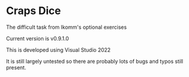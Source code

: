 # Craps Dice
The difficult task from Ikomm's optional exercises

Current version is v0.9.1.0

This is developed using Visual Studio 2022

It is still largely untested so there are probably lots of bugs and typos still present.
